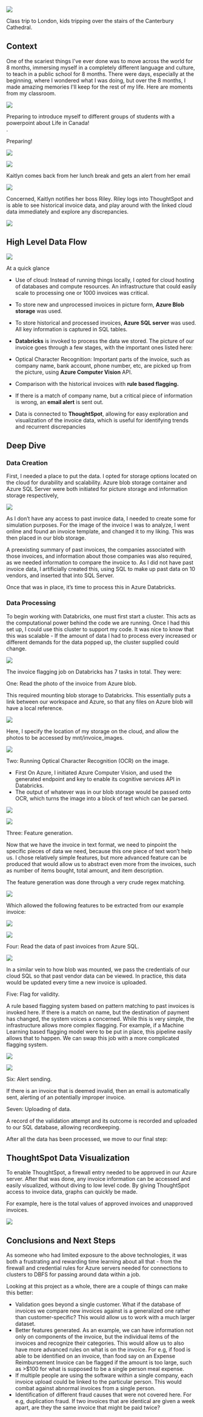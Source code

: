 
<div class="featured">
<a href="{{ page.url }}">
<img src="{{site.url}}/images/12 - kids at the church.png" />
</a>
</div>

Class trip to London, kids tripping over the stairs of the Canterbury Cathedral. 

## Context

One of the scariest things I've ever done was to move across the world for 8 months, immersing myself in a completely different language and culture, to teach in a public school for 8 months. There were days, especially at the beginning, where I wondered what I was doing, but over the 8 months, I made amazing memories I'll keep for the rest of my life. Here are moments from my classroom.


<p class="centered-text">
<img class="centered" src="{{site.url}}/images/1 - Powerpoint.png" />
  <figcaption> Preparing to introduce myself to different groups of students with a powerpoint about Life in Canada! </figcaption>.
</p>
Preparing!

<p class="centered-text">
<img class="centered" src="{{site.url}}/images/3 - homework.png" />
</p>



<p class="centered-text">
<img class="centered" src="{{site.url}}/images/backend_companies.png" />
</p>

Kaitlyn comes back from her lunch break and gets an alert from her email

<p class="centered-text">
<img class="centered" src="{{site.url}}/images/email_alert.png" />
</p>

Concerned, Kaitlyn notifies her boss Riley. Riley logs into ThoughtSpot and is able to see historical invoice data, and play around with the linked cloud data immediately and explore any discrepancies. 

<p class="centered-text">
<img class="centered" src="{{site.url}}/images/thoughtspot1.png" />
</p>

## High Level Data Flow

<p class="centered-text">
<img class="centered" src="{{site.url}}/images/high_level_data_flow.png" />
</p>

At a quick glance

- Use of cloud: Instead of running things locally, I opted for cloud hosting of databases and compute resources. An infrastructure that could easily scale to processing one or 1000 invoices was critical.
- To store new and unprocessed invoices in picture form, **Azure Blob storage** was used.
- To store historical and processed invoices, **Azure SQL server** was used. All key information is captured in SQL tables.
- **Databricks** is invoked to process the data we stored. The picture of our invoice goes through a few stages, with the important ones listed here:

- Optical Character Recognition: Important parts of the invoice, such as company name, bank account, phone number, etc, are picked up from the picture, using **Azure Computer Vision** API.
- Comparison with the historical invoices with **rule based flagging.**
- If there is a match of company name, but a critical piece of information is wrong, an **email alert** is sent out.

- Data is connected to **ThoughtSpot**, allowing for easy exploration and visualization of the invoice data, which is useful for identifying trends and recurrent discrepancies

## Deep Dive

### Data Creation

First, I needed a place to put the data. I opted for storage options located on the cloud for durability and scalability. Azure blob storage container and Azure SQL Server were both initiated for picture storage and information storage respectively,

<p class="centered-text">
<img class="centered" src="{{site.url}}/images/azure_db.png" />
</p>

As I don’t have any access to past invoice data, I needed to create some for simulation purposes. For the image of the invoice I was to analyze, I went online and found an invoice template, and changed it to my liking. This was then placed in our blob storage.

A preexisting summary of past invoices, the companies associated with those invoices, and information about those companies was also required, as we needed information to compare the invoice to. As I did not have past invoice data, I artificially created this, using SQL to make up past data on 10 vendors, and inserted that into SQL Server. 

Once that was in place, it’s time to process this in Azure Databricks.

### Data Processing

To begin working with Databricks, one must first start a cluster. This acts as the computational power behind the code we are running. Once I had this set up, I could use this cluster to support my code. It was nice to know that this was scalable - If the amount of data I had to process every increased or different demands for the data popped up, the cluster supplied could change.

<p class="centered-text">
<img class="centered" src="{{site.url}}/images/cluster_summary.png" />
</p>

The invoice flagging job on Databricks has 7 tasks in total. They were:

One: Read the photo of the invoice from Azure blob.

This required mounting blob storage to Databricks. This essentially puts a link between our workspace and Azure, so that any files on Azure blob will have a local reference.

<p class="centered-text">
<img class="centered" src="{{site.url}}/images/azure_mount.png" />
</p>

Here, I specify the location of my storage on the cloud, and allow the photos to be accessed by mnt/invoice_images. 

<p class="centered-text">
<img class="centered" src="{{site.url}}/images/onetwo.png" />
</p>

Two: Running Optical Character Recognition (OCR) on the image. 
- First On Azure, I initiated Azure Computer Vision, and used the generated endpoint and key to enable its cognitive services API in Databricks. 
- The output of whatever was in our blob storage would be passed onto OCR, which turns the image into a block of text which can be parsed.

<p class="centered-text">
<img class="centered" src="{{site.url}}/images/invoice_extracted_unprocessed_text.png" />
</p>

<p class="centered-text">
<img class="centered" src="{{site.url}}/images/twothree.png" />
</p>

Three: Feature generation.

Now that we have the invoice in text format, we need to pinpoint the specific pieces of data we need, because this one piece of text won’t help us. I chose relatively simple features, but more advanced feature can be produced that would allow us to abstract even more from the invoices, such as number of items bought, total amount, and item description.

The feature generation was done through a very crude regex matching. 

<p class="centered-text">
<img class="centered" src="{{site.url}}/images/regex.png" />
</p>

Which allowed the following features to be extracted from our example invoice:

<p class="centered-text">
<img class="centered" src="{{site.url}}/images/regex_features.png" />
</p>
<p class="centered-text">
<img class="centered" src="{{site.url}}/images/threefourfive.png" />
</p>

Four: Read the data of past invoices from Azure SQL.

<p class="centered-text">
<img class="centered" src="{{site.url}}/images/backend_companies_full.png" />
</p>

In a similar vein to how blob was mounted, we pass the credentials of our cloud SQL so that past vendor data can be viewed. In practice, this data would be updated every time a new invoice is uploaded.
    
Five: Flag for validity.

A rule based flagging system based on pattern matching to past invoices is invoked here. If there is a match on name, but the destination of payment has changed, the system voices a concerned. While this is very simple, the infrastructure allows more complex flagging. For example, if a Machine Learning based flagging model were to be put in place, this pipeline easily allows that to happen. We can swap this job with a more complicated flagging system. 
    
<p class="centered-text">
<img class="centered" src="{{site.url}}/images/validity_flagging.png" />
</p>
    

<p class="centered-text">
<img class="centered" src="{{site.url}}/images/fivesixseven.png" />
</p>

Six: Alert sending.

If there is an invoice that is deemed invalid, then an email is automatically sent, alerting of an potentially improper invoice.

Seven: Uploading of data.

A record of the validation attempt and its outcome is recorded and uploaded to our SQL database, allowing recordkeeping. 

After all the data has been processed, we move to our final step:

## ThoughtSpot Data Visualization

To enable ThoughtSpot, a firewall entry needed to be approved in our Azure server. After that was done, any invoice information can be accessed and easily visualized, without diving to low level code. By giving ThoughtSpot access to invoice data, graphs can quickly be made.

For example, here is the total values of approved invoices and unapproved invoices. 

<p class="centered-text">
<img class="centered" src="{{site.url}}/images/thoughtspot2.png" />
</p>

## Conclusions and Next Steps

As someone who had limited exposure to the above technologies, it was both a frustrating and rewarding time learning about all that - from the firewall and credential rules for Azure servers needed for connections to clusters to DBFS for passing around data within a job.

Looking at this project as a whole, there are a couple of things can make this better:

- Validation goes beyond a single customer. What if the database of invoices we compare new invoices against is a generalized one rather than customer-specific? This would allow us to work with a much larger dataset.
- Better features generated. As an example, we can have information not only on components of the invoice, but the individual items of the invoices and recognize their categories. This would allow us to also have more advanced rules on what is on the invoice. For e.g, if food is able to be identified on an invoice, than food say on an Expense Reimbursement Invoice can be flagged if the amount is too large, such as >$100 for what is supposed to be a single person meal expense.
- If multiple people are using the software within a single company, each invoice upload could be linked to the particular person. This would combat against abnormal invoices from a single person.
- Identification of different fraud causes that were not covered here. For e.g, duplication fraud. If two invoices that are identical are given a week apart, are they the same invoice that might be paid twice?
